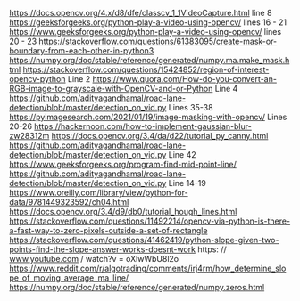 https://docs.opencv.org/4.x/d8/dfe/classcv_1_1VideoCapture.html line 8
https://geeksforgeeks.org/python-play-a-video-using-opencv/ lines 16 - 21
https://www.geeksforgeeks.org/python-play-a-video-using-opencv/ lines 20 - 23
https://stackoverflow.com/questions/61383095/create-mask-or-boundary-from-each-other-in-python3
https://numpy.org/doc/stable/reference/generated/numpy.ma.make_mask.html 
https://stackoverflow.com/questions/15424852/region-of-interest-opencv-python Line 2
https://www.quora.com/How-do-you-convert-an-RGB-image-to-grayscale-with-OpenCV-and-or-Python Line 4
https://github.com/adityagandhamal/road-lane-detection/blob/master/detection_on_vid.py Lines 35-38
https://pyimagesearch.com/2021/01/19/image-masking-with-opencv/ Lines 20-26
https://hackernoon.com/how-to-implement-gaussian-blur-zw28312m
https://docs.opencv.org/3.4/da/d22/tutorial_py_canny.html
https://github.com/adityagandhamal/road-lane-detection/blob/master/detection_on_vid.py Line 42 
https://www.geeksforgeeks.org/program-find-mid-point-line/
https://github.com/adityagandhamal/road-lane-detection/blob/master/detection_on_vid.py Line 14-19
https://www.oreilly.com/library/view/python-for-data/9781449323592/ch04.html
https://docs.opencv.org/3.4/d9/db0/tutorial_hough_lines.html
https://stackoverflow.com/questions/11492214/opencv-via-python-is-there-a-fast-way-to-zero-pixels-outside-a-set-of-rectangle
https://stackoverflow.com/questions/41462419/python-slope-given-two-points-find-the-slope-answer-works-doesnt-work
https: // www.youtube.com / watch?v = oXlwWbU8l2o
https://www.reddit.com/r/algotrading/comments/irj4rm/how_determine_slope_of_moving_average_ma_line/
https://numpy.org/doc/stable/reference/generated/numpy.zeros.html
